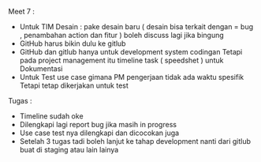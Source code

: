 Meet 7 :
- Untuk TIM Desain : pake desain baru ( desain bisa terkait dengan = bug , penambahan action dan fitur ) boleh discuss lagi jika bingung
- GitHub harus bikin dulu ke gitlub 
- GitHub dan gitlub hanya untuk development system codingan Tetapi pada project management itu timeline task ( speedshet ) untuk Dokumentasi
- Untuk Test use case gimana PM pengerjaan tidak ada waktu spesifik Tetapi tetap dikerjakan untuk test

Tugas :
- Timeline sudah oke 
- Dilengkapi lagi report bug jika masih in progress
- Use case test nya dilengkapi dan dicocokan juga
- Setelah 3 tugas tadi boleh lanjut ke tahap development nanti dari gitlub buat di staging atau lain lainya
